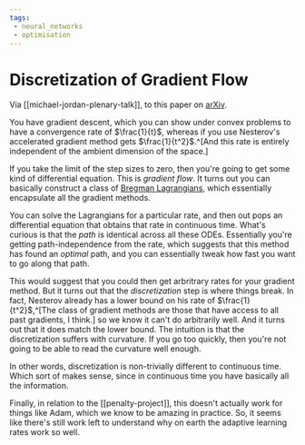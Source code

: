 ```yaml
---
tags:
 - neural_networks
 - optimisation
---
```


# Discretization of Gradient Flow

Via [[michael-jordan-plenary-talk]], to this paper on [arXiv](https://arxiv.org/pdf/1905.07436.pdf).

You have gradient descent, which you can show under convex problems to have a convergence rate of $\frac{1}{t}$, whereas if you use Nesterov's accelerated gradient method gets $\frac{1}{t^2}$.^[And this rate is entirely independent of the ambient dimension of the space.]

If you take the limit of the step sizes to zero, then you're going to get some kind of differential equation. This is *gradient flow*. It turns out you can basically construct a class of [Bregman Lagrangians](https://arxiv.org/abs/1603.04245), which essentially encapsulate all the gradient methods.

You can solve the Lagrangians for a particular rate, and then out pops an differential equation that obtains that rate in continuous time. What's curious is that the *path* is identical across all these ODEs. Essentially you're getting path-independence from the rate, which suggests that this method has found an *optimal* path, and you can essentially tweak how fast you want to go along that path.

This would suggest that you could then get arbritrary rates for your gradient method. But it turns out that the *discretization* step is where things break. In fact, Nesterov already has a lower bound on his rate of $\frac{1}{t^2}$,^[The class of gradient methods are those that have access to all past gradients, I think.] so we know it can't do arbitrarily well. And it turns out that it does match the lower bound. The intuition is that the discretization suffers with curvature. If you go too quickly, then you're not going to be able to read the curvature well enough.

In other words, discretization is non-trivially different to continuous time. Which sort of makes sense, since in continuous time you have basically all the information.

Finally, in relation to the [[penalty-project]], this doesn't actually work for things like Adam, which we know to be amazing in practice. So, it seems like there's still work left to understand why on earth the adaptive learning rates work so well.